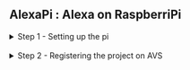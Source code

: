 ## AlexaPi : Alexa on RaspberriPi ##

<details>
  <summary>Step 1 - Setting up the pi</summary>
  <br />
   1) Copy the contents of the setup folder onto your desktop <br />
   2) Install etcher into your pc <br />
   3) Burn Raspian.img to the given sd card using etcher <br />
   4) insert the sd card into the raspberry pi <br />
   5) Poweron the rpi <br />
  </details>
  <br />
<details>
  <summary>Step 2 - Registering the project on AVS</summary>
  <br />
   1) Create an amazon developers account at  https://developer.amazon.com <br />
   2) Click the ALEXA VOICE SERVICE button <br />
   3) Click the GET STARTED button, then click the CREATE PRODUCT button. <br />
   4) Fill in Product Information<br />
        &nbsp;&nbsp;&nbsp;&nbsp;&nbsp;&nbsp;&nbsp;&nbsp;4.1) Product Name: Use AVS Tutorials Project. <br />
         &nbsp;&nbsp;&nbsp;&nbsp;&nbsp;&nbsp;&nbsp;&nbsp;4.2) Product ID: Use PrototypePi. No spaces are allowed for the Product ID field. <br />
         &nbsp;&nbsp;&nbsp;&nbsp;&nbsp;&nbsp;&nbsp;&nbsp;4.3) Select Alexa-Enabled Device for Please Select Your Product Type. Select No for Will your device use a companion app? <br />
         &nbsp;&nbsp;&nbsp;&nbsp;&nbsp;&nbsp;&nbsp;&nbsp;4.4) Choose Other for Product Category and write Prototype in the (please specify) and Brief product description field. <br />
         &nbsp;&nbsp;&nbsp;&nbsp;&nbsp;&nbsp;&nbsp;&nbsp;4.5) Select Hands-free for How will users interact with your product? <br />
         &nbsp;&nbsp;&nbsp;&nbsp;&nbsp;&nbsp;&nbsp;&nbsp;4.6) Skip the Upload an image step. This is not required for prototyping. <br />
         &nbsp;&nbsp;&nbsp;&nbsp;&nbsp;&nbsp;&nbsp;&nbsp;4.7) Select No for Do you intend to distribute this product commercially? <br />
         &nbsp;&nbsp;&nbsp;&nbsp;&nbsp;&nbsp;&nbsp;&nbsp;4.8) Select No for Is this a children’s product or is it otherwise directed to children younger than 13 years old? <br />
         &nbsp;&nbsp;&nbsp;&nbsp;&nbsp;&nbsp;&nbsp;&nbsp;4.9) Click NEXT to continue. <br />

  </details>



